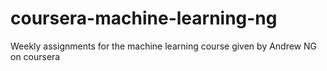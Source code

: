 # coursera-machine-learning-ng
Weekly assignments for the machine learning course given by Andrew NG on coursera
